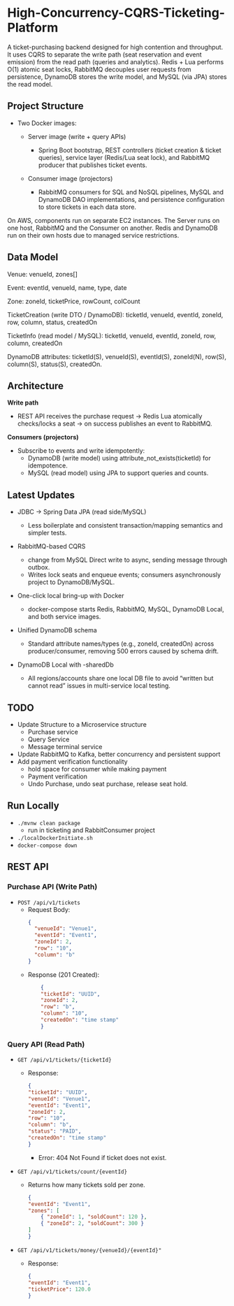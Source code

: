 # High-Concurrency-CQRS-Ticketing-Platform
A ticket-purchasing backend designed for high contention and throughput. It uses CQRS to separate the write path (seat reservation and event emission) from the read path (queries and analytics). Redis + Lua performs O(1) atomic seat locks, RabbitMQ decouples user requests from persistence, DynamoDB stores the write model, and MySQL (via JPA) stores the read model.

## Project Structure
- Two Docker images:
    - Server image (write + query APIs)
        - Spring Boot bootstrap, REST controllers (ticket creation & ticket queries), service layer (Redis/Lua seat lock), and RabbitMQ producer that publishes ticket events.

    - Consumer image (projectors)
        - RabbitMQ consumers for SQL and NoSQL pipelines, MySQL and DynamoDB DAO implementations, and persistence configuration to store tickets in each data store.

On AWS, components run on separate EC2 instances. The Server runs on one host, RabbitMQ and the Consumer on another. Redis and DynamoDB run on their own hosts due to managed service restrictions.

## Data Model

Venue: venueId, zones[]

Event: eventId, venueId, name, type, date

Zone: zoneId, ticketPrice, rowCount, colCount

TicketCreation (write DTO / DynamoDB):
ticketId, venueId, eventId, zoneId, row, column, status, createdOn

TicketInfo (read model / MySQL):
ticketId, venueId, eventId, zoneId, row, column, createdOn

DynamoDB attributes:
ticketId(S), venueId(S), eventId(S), zoneId(N), row(S), column(S), status(S), createdOn.


## Architecture
**Write path**
- REST API receives the purchase request → Redis Lua atomically checks/locks a seat → on success publishes an event to RabbitMQ.

**Consumers (projectors)**
- Subscribe to events and write idempotently:
    - DynamoDB (write model) using attribute_not_exists(ticketId) for idempotence.
    - MySQL (read model) using JPA to support queries and counts.


## Latest Updates
- JDBC → Spring Data JPA (read side/MySQL)
    - Less boilerplate and consistent transaction/mapping semantics and simpler tests.

- RabbitMQ-based CQRS
    - change from MySQL Direct write to async, sending message through outbox.
    - Writes lock seats and enqueue events; consumers asynchronously project to DynamoDB/MySQL.

- One-click local bring-up with Docker
    - docker-compose starts Redis, RabbitMQ, MySQL, DynamoDB Local, and both service images.

- Unified DynamoDB schema
    - Standard attribute names/types (e.g., zoneId, createdOn) across producer/consumer, removing 500 errors caused by schema drift.

- DynamoDB Local with -sharedDb
    - All regions/accounts share one local DB file to avoid “written but cannot read” issues in multi-service local testing.

## TODO

- Update Structure to a Microservice structure 
    - Purchase service
    - Query Service 
    - Message terminal service
- Update RabbitMQ to Kafka, better concurrency and persistent support
- Add payment verification functionality
    - hold space for consumer while making payment
    - Payment verification 
    - Undo Purchase, undo seat purchase, release seat hold. 


## Run Locally
- `./mvnw clean package`
    - run in ticketing and RabbitConsumer project
- `./localDockerInitiate.sh`
- `docker-compose down`


## REST API

### Purchase API (Write Path)
- `POST /api/v1/tickets`
  - Request Body:
    ```json
    {
      "venueId": "Venue1",
      "eventId": "Event1",
      "zoneId": 2,
      "row": "10",
      "column": "b"
    }
    ```
  - Response (201 Created):
    ```json
        {
        "ticketId": "UUID",
        "zoneId": 2,
        "row": "b",
        "column": "10",
        "createdOn": "time stamp"
        }
    ```

### Query API (Read Path)
- `GET /api/v1/tickets/{ticketId}`
  - Response:
    ```json
    {
    "ticketId": "UUID",
    "venueId": "Venue1",
    "eventId": "Event1",
    "zoneId": 2,
    "row": "10",
    "column": "b",
    "status": "PAID",
    "createdOn": "time stamp"
    }
    ```
    - Error:  404 Not Found if ticket does not exist.

- `GET /api/v1/tickets/count/{eventId}`
  - Returns how many tickets sold per zone.
    ```json
    {
    "eventId": "Event1",
    "zones": [
        { "zoneId": 1, "soldCount": 120 },
        { "zoneId": 2, "soldCount": 300 }
    ]
    }
    ```

- `GET /api/v1/tickets/money/{venueId}/{eventId}"`
    - Response:
        ```JSON
        {
        "eventId": "Event1",
        "ticketPrice": 120.0
        }
        ```